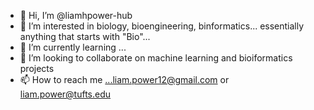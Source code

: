 - 👋 Hi, I’m @liamhpower-hub
- 👀 I’m interested in biology, bioengineering, binformatics... essentially anything that starts with "Bio"...
- 🌱 I’m currently learning ...
- 💞️ I’m looking to collaborate on machine learning and bioiformatics projects
- 📫 How to reach me ...liam.power12@gmail.com or liam.power@tufts.edu

<!---
liamhpower-hub/liamhpower-hub is a ✨ special ✨ repository because its `README.md` (this file) appears on your GitHub profile.
You can click the Preview link to take a look at your changes.
--->
